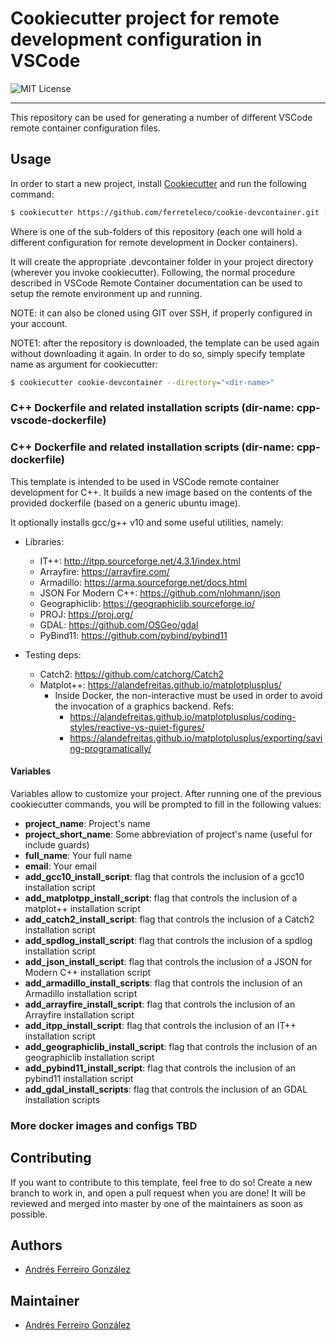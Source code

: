 # Cookiecutter project for remote development configuration in VSCode

![MIT License](https://img.shields.io/static/v1.svg?label=📜%20License&message=MIT&color=informational)

---

This repository can be used for generating a number of different VSCode remote container
configuration files.

## Usage

In order to start a new project, install [Cookiecutter](https://cookiecutter.readthedocs.io/en/latest/) and run the following command:

```bash
$ cookiecutter https://github.com/ferreteleco/cookie-devcontainer.git --directory="<dir-name>"
```

Where <dir-name> is one of the sub-folders of this repository (each one will hold a different configuration
for remote development in Docker containers).

It will create the appropriate .devcontainer folder in your project directory (wherever you invoke
cookiecutter). Following, the normal procedure described in VSCode Remote Container documentation
can be used to setup the remote environment up and running.

NOTE: it can also be cloned using GIT over SSH, if properly configured in your account.

NOTE1: after the repository is downloaded, the template can be used again without downloading it
again. In order to do so, simply specify template name as argument for cookiecutter:

```bash
$ cookiecutter cookie-devcontainer --directory="<dir-name>"
```

### C++ Dockerfile and related installation scripts (dir-name: cpp-vscode-dockerfile)

### C++ Dockerfile and related installation scripts (dir-name: cpp-dockerfile)

This template is intended to be used in VSCode remote container development for C++. It builds a new
image based on the contents of the provided dockerfile (based on a generic ubuntu image).

It optionally installs gcc/g++ v10 and some useful utilities, namely:

- Libraries:
    - IT++: http://itpp.sourceforge.net/4.3.1/index.html
    - Arrayfire: https://arrayfire.com/
    - Armadillo: https://arma.sourceforge.net/docs.html
    - JSON For Modern C++: https://github.com/nlohmann/json
    - Geographiclib: https://geographiclib.sourceforge.io/
    - PROJ: https://proj.org/
    - GDAL: https://github.com/OSGeo/gdal
    - PyBind11: https://github.com/pybind/pybind11

- Testing deps:
    - Catch2: https://github.com/catchorg/Catch2
    - Matplot++: https://alandefreitas.github.io/matplotplusplus/
        - Inside Docker, the non-interactive must be used in order to avoid the invocation of a graphics
          backend. Refs:
            - https://alandefreitas.github.io/matplotplusplus/coding-styles/reactive-vs-quiet-figures/
            - https://alandefreitas.github.io/matplotplusplus/exporting/saving-programatically/

#### Variables

Variables allow to customize your project. After running one of the previous cookiecutter commands,
you will be prompted to fill in the following values:

- **project_name**: Project's name
- **project_short_name**: Some abbreviation of project's name (useful for include guards)
- **full_name**: Your full name
- **email**: Your email
- **add_gcc10_install_script**: flag that controls the inclusion of a gcc10 installation script
- **add_matplotpp_install_script**: flag that controls the inclusion of a matplot++ installation script
- **add_catch2_install_script**: flag that controls the inclusion of a Catch2 installation script
- **add_spdlog_install_script**: flag that controls the inclusion of a spdlog installation script
- **add_json_install_script**: flag that controls the inclusion of a JSON for Modern C++ installation script
- **add_armadillo_install_scripts**: flag that controls the inclusion of an Armadillo installation script
- **add_arrayfire_install_script**: flag that controls the inclusion of an Arrayfire installation script
- **add_itpp_install_script**: flag that controls the inclusion of an IT++ installation script
- **add_geographiclib_install_script**: flag that controls the inclusion of an geographiclib installation script
- **add_pybind11_install_script**: flag that controls the inclusion of an pybind11 installation script
- **add_gdal_install_scripts**: flag that controls the inclusion of an GDAL installation scripts

### More docker images and configs TBD

## Contributing

If you want to contribute to this template, feel free to do so! Create a new branch to work in, and
open a pull request when you are done! It will be reviewed and merged into master by one of the
maintainers as soon as possible.

## Authors

- [Andrés Ferreiro González](https://github.com/ferreteleco)

## Maintainer

- [Andrés Ferreiro González](https://github.com/ferreteleco)
